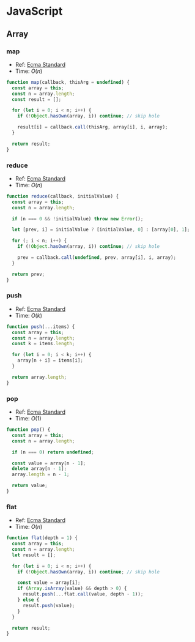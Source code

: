 # JavaScript

## Array

### map

- Ref: [Ecma Standard](https://tc39.es/ecma262/#sec-array.prototype.map)
- Time: $O(n)$

```js
function map(callback, thisArg = undefined) {
  const array = this;
  const n = array.length;
  const result = [];

  for (let i = 0; i < n; i++) {
    if (!Object.hasOwn(array, i)) continue; // skip hole

    result[i] = callback.call(thisArg, array[i], i, array);
  }

  return result;
}
```

### reduce

- Ref: [Ecma Standard](https://tc39.es/ecma262/#sec-array.prototype.reduce)
- Time: $O(n)$

```js
function reduce(callback, initialValue) {
  const array = this;
  const n = array.length;

  if (n === 0 && !initialValue) throw new Error();

  let [prev, i] = initialValue ? [initialValue, 0] : [array[0], 1];

  for (; i < n; i++) {
    if (!Object.hasOwn(array, i)) continue; // skip hole

    prev = callback.call(undefined, prev, array[i], i, array);
  }

  return prev;
}
```

### push

- Ref: [Ecma Standard](https://tc39.es/ecma262/#sec-array.prototype.push)
- Time: $O(k)$

```js
function push(...items) {
  const array = this;
  const n = array.length;
  const k = items.length;

  for (let i = 0; i < k; i++) {
    array[n + i] = items[i];
  }

  return array.length;
}
```

### pop

- Ref: [Ecma Standard](https://tc39.es/ecma262/#sec-array.prototype.pop)
- Time: $O(1)$

```js
function pop() {
  const array = this;
  const n = array.length;

  if (n === 0) return undefined;

  const value = array[n - 1];
  delete array[n - 1];
  array.length = n - 1;

  return value;
}
```

### flat

- Ref: [Ecma Standard](https://tc39.es/ecma262/#sec-array.prototype.flat)
- Time: $O(n)$

```js
function flat(depth = 1) {
  const array = this;
  const n = array.length;
  let result = [];

  for (let i = 0; i < n; i++) {
    if (!Object.hasOwn(array, i)) continue; // skip hole

    const value = array[i];
    if (Array.isArray(value) && depth > 0) {
      result.push(...flat.call(value, depth - 1));
    } else {
      result.push(value);
    }
  }

  return result;
}
```
